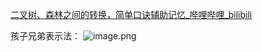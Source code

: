 [二叉树、森林之间的转换，简单口诀辅助记忆\_哔哩哔哩\_bilibili](https://www.bilibili.com/video/BV1FY4y1P7JY/?spm_id_from=333.1007.top_right_bar_window_custom_collection.content.click&vd_source=32df909fac373c11c24a1efc86feda74)

孩子兄弟表示法：
![image.png](https://cloud.intro-iu.top:738/d/ThreeBody/ZeroHzzzzPic/202412241850026.png)
